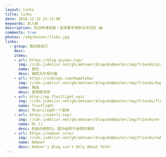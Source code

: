 ```yaml
---
layout: links
title: links
date: 2018-12-19 23:11:06
keywords: 友人帐
description: 欢迎申请友链！具体要求请参见评论区 😂
comments: true
photos: /img/banner/links.jpg
links:
  - group: 我的朋友们
    desc: 
    items:
    - url: https://blog.qiyuex.top/
      img: //cdn.jsdelivr.net/gh/amtoaer/blogcdn@master/img/friends/qiyue.jpg
      name: 契约
      desc: 编程大牛契约酱
    - url: https://cnblogs.com/KwpAlpha/
      img: //cdn.jsdelivr.net/gh/amtoaer/blogcdn@master/img/friends/kwpalpha.jpg
      name: 莱纳
      desc: 某物联同学
    - url: http://wp.fluctlight.xyz/
      img: //cdn.jsdelivr.net/gh/amtoaer/blogcdn@master/img/friends/fluctlight.jpg
      name: fluctlight
      desc: 写verilog的一个菜狗
    - url: https://nymrli.top/
      img: //cdn.jsdelivr.net/gh/amtoaer/blogcdn@master/img/friends/mrli.jpeg
      name: Mr.li
      desc: 别装作很努力，因为结局不会陪你演戏
    - url: https://neboer.site/
      img: //cdn.jsdelivr.net/gh/amtoaer/blogcdn@master/img/friends/neboer.jpg
      name: Neboer
      desc: Neboer's Blog isn't Only About Tech!
---
```


